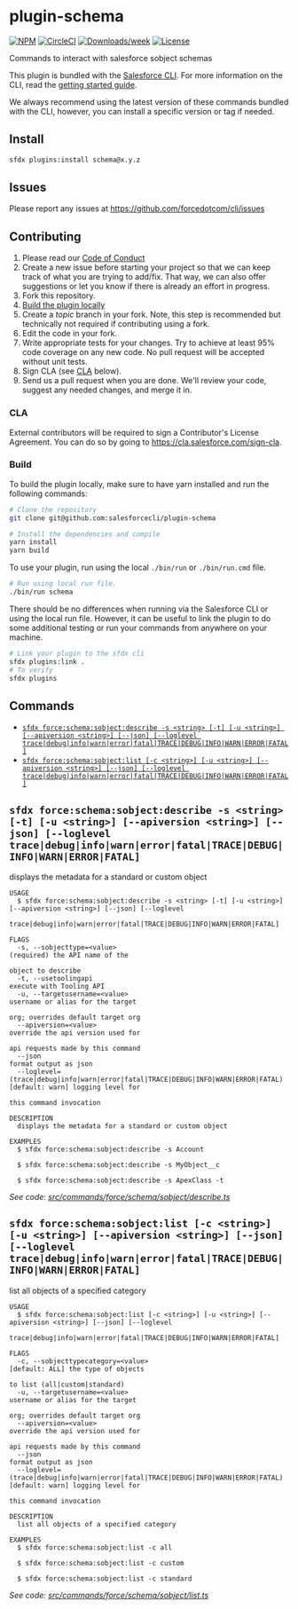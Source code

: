 # plugin-schema

[![NPM](https://img.shields.io/npm/v/@salesforce/plugin-schema.svg?label=@salesforce/plugin-schema)](https://www.npmjs.com/package/@salesforce/plugin-schema) [![CircleCI](https://circleci.com/gh/salesforcecli/plugin-schema/tree/main.svg?style=shield)](https://circleci.com/gh/salesforcecli/plugin-schema/tree/main) [![Downloads/week](https://img.shields.io/npm/dw/@salesforce/plugin-schema.svg)](https://npmjs.org/package/@salesforce/plugin-schema) [![License](https://img.shields.io/badge/License-BSD%203--Clause-brightgreen.svg)](https://raw.githubusercontent.com/salesforcecli/plugin-schema/main/LICENSE.txt)

Commands to interact with salesforce sobject schemas

This plugin is bundled with the [Salesforce CLI](https://developer.salesforce.com/tools/sfdxcli). For more information on the CLI, read the [getting started guide](https://developer.salesforce.com/docs/atlas.en-us.sfdx_setup.meta/sfdx_setup/sfdx_setup_intro.htm).

We always recommend using the latest version of these commands bundled with the CLI, however, you can install a specific version or tag if needed.

## Install

```bash
sfdx plugins:install schema@x.y.z
```

## Issues

Please report any issues at https://github.com/forcedotcom/cli/issues

## Contributing

1. Please read our [Code of Conduct](CODE_OF_CONDUCT.md)
2. Create a new issue before starting your project so that we can keep track of
   what you are trying to add/fix. That way, we can also offer suggestions or
   let you know if there is already an effort in progress.
3. Fork this repository.
4. [Build the plugin locally](#build)
5. Create a _topic_ branch in your fork. Note, this step is recommended but technically not required if contributing using a fork.
6. Edit the code in your fork.
7. Write appropriate tests for your changes. Try to achieve at least 95% code coverage on any new code. No pull request will be accepted without unit tests.
8. Sign CLA (see [CLA](#cla) below).
9. Send us a pull request when you are done. We'll review your code, suggest any needed changes, and merge it in.

### CLA

External contributors will be required to sign a Contributor's License
Agreement. You can do so by going to https://cla.salesforce.com/sign-cla.

### Build

To build the plugin locally, make sure to have yarn installed and run the following commands:

```bash
# Clone the repository
git clone git@github.com:salesforcecli/plugin-schema

# Install the dependencies and compile
yarn install
yarn build
```

To use your plugin, run using the local `./bin/run` or `./bin/run.cmd` file.

```bash
# Run using local run file.
./bin/run schema
```

There should be no differences when running via the Salesforce CLI or using the local run file. However, it can be useful to link the plugin to do some additional testing or run your commands from anywhere on your machine.

```bash
# Link your plugin to the sfdx cli
sfdx plugins:link .
# To verify
sfdx plugins
```

## Commands

<!-- commands -->

- [`sfdx force:schema:sobject:describe -s <string> [-t] [-u <string>] [--apiversion <string>] [--json] [--loglevel trace|debug|info|warn|error|fatal|TRACE|DEBUG|INFO|WARN|ERROR|FATAL]`](#sfdx-forceschemasobjectdescribe--s-string--t--u-string---apiversion-string---json---loglevel-tracedebuginfowarnerrorfataltracedebuginfowarnerrorfatal)
- [`sfdx force:schema:sobject:list [-c <string>] [-u <string>] [--apiversion <string>] [--json] [--loglevel trace|debug|info|warn|error|fatal|TRACE|DEBUG|INFO|WARN|ERROR|FATAL]`](#sfdx-forceschemasobjectlist--c-string--u-string---apiversion-string---json---loglevel-tracedebuginfowarnerrorfataltracedebuginfowarnerrorfatal)

## `sfdx force:schema:sobject:describe -s <string> [-t] [-u <string>] [--apiversion <string>] [--json] [--loglevel trace|debug|info|warn|error|fatal|TRACE|DEBUG|INFO|WARN|ERROR|FATAL]`

displays the metadata for a standard or custom object

```
USAGE
  $ sfdx force:schema:sobject:describe -s <string> [-t] [-u <string>] [--apiversion <string>] [--json] [--loglevel
    trace|debug|info|warn|error|fatal|TRACE|DEBUG|INFO|WARN|ERROR|FATAL]

FLAGS
  -s, --sobjecttype=<value>                                                         (required) the API name of the
                                                                                    object to describe
  -t, --usetoolingapi                                                               execute with Tooling API
  -u, --targetusername=<value>                                                      username or alias for the target
                                                                                    org; overrides default target org
  --apiversion=<value>                                                              override the api version used for
                                                                                    api requests made by this command
  --json                                                                            format output as json
  --loglevel=(trace|debug|info|warn|error|fatal|TRACE|DEBUG|INFO|WARN|ERROR|FATAL)  [default: warn] logging level for
                                                                                    this command invocation

DESCRIPTION
  displays the metadata for a standard or custom object

EXAMPLES
  $ sfdx force:schema:sobject:describe -s Account

  $ sfdx force:schema:sobject:describe -s MyObject__c

  $ sfdx force:schema:sobject:describe -s ApexClass -t
```

_See code: [src/commands/force/schema/sobject/describe.ts](https://github.com/salesforcecli/plugin-schema/blob/v2.1.0/src/commands/force/schema/sobject/describe.ts)_

## `sfdx force:schema:sobject:list [-c <string>] [-u <string>] [--apiversion <string>] [--json] [--loglevel trace|debug|info|warn|error|fatal|TRACE|DEBUG|INFO|WARN|ERROR|FATAL]`

list all objects of a specified category

```
USAGE
  $ sfdx force:schema:sobject:list [-c <string>] [-u <string>] [--apiversion <string>] [--json] [--loglevel
    trace|debug|info|warn|error|fatal|TRACE|DEBUG|INFO|WARN|ERROR|FATAL]

FLAGS
  -c, --sobjecttypecategory=<value>                                                 [default: ALL] the type of objects
                                                                                    to list (all|custom|standard)
  -u, --targetusername=<value>                                                      username or alias for the target
                                                                                    org; overrides default target org
  --apiversion=<value>                                                              override the api version used for
                                                                                    api requests made by this command
  --json                                                                            format output as json
  --loglevel=(trace|debug|info|warn|error|fatal|TRACE|DEBUG|INFO|WARN|ERROR|FATAL)  [default: warn] logging level for
                                                                                    this command invocation

DESCRIPTION
  list all objects of a specified category

EXAMPLES
  $ sfdx force:schema:sobject:list -c all

  $ sfdx force:schema:sobject:list -c custom

  $ sfdx force:schema:sobject:list -c standard
```

_See code: [src/commands/force/schema/sobject/list.ts](https://github.com/salesforcecli/plugin-schema/blob/v2.1.0/src/commands/force/schema/sobject/list.ts)_

<!-- commandsstop -->
